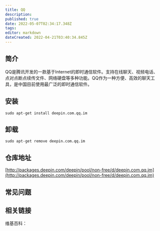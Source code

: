 ```yaml
---
title: QQ
description: 
published: true
date: 2022-05-07T02:34:17.348Z
tags: 
editor: markdown
dateCreated: 2022-04-21T03:40:34.845Z
---
```


## 简介

QQ是腾讯开发的一款基于Internet的即时通信软件。支持在线聊天、视频电话、点对点断点续传文件、网络硬盘等多种功能。QQ作为一种方便、高效的聊天工具，是中国目前使用最广泛的即时通信软件。

## 安装

`sudo apt-get install deepin.com.qq.im`

## 卸载

`sudo apt-get remove deepin.com.qq.im`

## 仓库地址

[http://packages.deepin.com/deepin/pool/non-free/d/deepin.com.qq.im](http://packages.deepin.com/deepin/pool/non-free/d/deepin.com.qq.im)


## 常见问题


## 相关链接

维基百科：